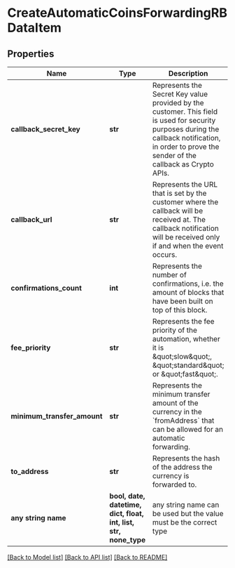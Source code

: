 # CreateAutomaticCoinsForwardingRBDataItem


## Properties
Name | Type | Description | Notes
------------ | ------------- | ------------- | -------------
**callback_secret_key** | **str** | Represents the Secret Key value provided by the customer. This field is used for security purposes during the callback notification, in order to prove the sender of the callback as Crypto APIs. | 
**callback_url** | **str** | Represents the URL that is set by the customer where the callback will be received at. The callback notification will be received only if and when the event occurs. | 
**confirmations_count** | **int** | Represents the number of confirmations, i.e. the amount of blocks that have been built on top of this block. | 
**fee_priority** | **str** | Represents the fee priority of the automation, whether it is \&quot;slow\&quot;, \&quot;standard\&quot; or \&quot;fast\&quot;. | 
**minimum_transfer_amount** | **str** | Represents the minimum transfer amount of the currency in the &#x60;fromAddress&#x60; that can be allowed for an automatic forwarding. | 
**to_address** | **str** | Represents the hash of the address the currency is forwarded to. | 
**any string name** | **bool, date, datetime, dict, float, int, list, str, none_type** | any string name can be used but the value must be the correct type | [optional]

[[Back to Model list]](../README.md#documentation-for-models) [[Back to API list]](../README.md#documentation-for-api-endpoints) [[Back to README]](../README.md)


